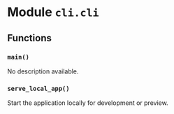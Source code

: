 # Module `cli.cli`

## Functions

### `main()`

No description available.

### `serve_local_app()`

Start the application locally for development or preview.
